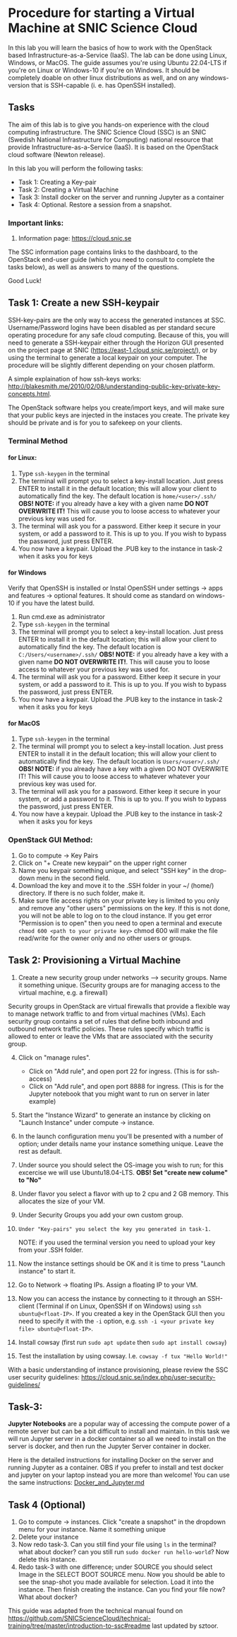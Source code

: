 # Procedure for starting a Virtual Machine at SNIC Science Cloud

In this lab you will learn the basics of how to work with the OpenStack based Infrastructure-as-a-Service (IaaS). The lab can be done using Linux, Windows, or MacOS. The guide assumes you're using Ubuntu 22.04-LTS if you're on Linux or Windows-10 if you're on Windows. It should be completely doable on other linux distributions as well, and on any windows-version that is SSH-capable (i. e. has OpenSSH installed).

## Tasks

The aim of this lab is to give you hands-on experience with the cloud computing infrastructure. The SNIC Science Cloud (SSC) is an SNIC (Swedish National Infrastructure for Computing) national resource that provide Infrastructure-as-a-Service (IaaS). It is based on the OpenStack cloud software (Newton release).

In this lab you will perform the following tasks:

* Task 1: Creating a Key-pair
* Task 2: Creating a Virtual Machine
* Task 3: Install docker on the server and running Jupyter as a container
* Task 4: Optional. Restore a session from a snapshot.


### Important links:

1.	Information page: https://cloud.snic.se

The SSC information page contains links to the dashboard, to the OpenStack end-user guide (which you need to consult to complete the tasks below), as well as answers to many of the questions.

Good Luck!

## Task 1: Create a new SSH-keypair
SSH-key-pairs are the only way to access the generated instances at SSC. Username/Password logins have been disabled as per standard secure operating procedure for any safe cloud computing. Because of this, you will need to generate a SSH-keypair either through the Horizon GUI presented on the project page at SNIC (https://east-1.cloud.snic.se/project/), or by using the terminal to generate a local keypair on your computer. The procedure will be slightly different depending on your chosen platform.

A simple explaination of how ssh-keys works: http://blakesmith.me/2010/02/08/understanding-public-key-private-key-concepts.html.

The OpenStack software helps you create/import keys, and will make sure that your public keys are injected in the instaces you create. The private key should be private and is for you to safekeep on your clients.

### Terminal Method
#### for Linux:

1.  Type `ssh-keygen` in the terminal
2.  The terminal will prompt you to select a key-install location. Just press ENTER to install it in the default location; this will allow your client to automatically find the key. The default location is `home/<user>/.ssh/` **OBS! NOTE:** if you already have a key with a given name **DO NOT OVERWRITE IT!** This will cause you to loose access to whatever your previous key was used for.
3.  The terminal will ask you for a password. Either keep it secure in your system, or add a password to it. This is up to you. If you wish to bypass the password, just press ENTER.
4.  You now have a keypair. Upload the .PUB key to the instance in task-2 when it asks you for keys

#### for Windows
Verify that OpenSSH is installed or Instal OpenSSH under settings -> apps and features -> optional features. It should come as standard on windows-10 if you have the latest build.

1.  Run cmd.exe as administrator
2.  Type `ssh-keygen` in the terminal
3.  The terminal will prompt you to select a key-install location. Just press ENTER to install it in the default location; this will allow your client to automatically find the key. The default location is `C:/Users/<username>/.ssh/` **OBS! NOTE:** if you already have a key with a given name **DO NOT OVERWRITE IT!**. This will cause you to loose access to whatever your previous key was used for.
4.  The terminal will ask you for a password. Either keep it secure in your system, or add a password to it. This is up to you. If you wish to bypass the password, just press ENTER.
5.  You now have a keypair. Upload the .PUB key to the instance in task-2 when it asks you for keys

#### for MacOS
1.  Type `ssh-keygen` in the terminal
2.  The terminal will prompt you to select a key-install location. Just press ENTER to install it in the default location; this will allow your client to automatically find the key. The default location is `Users/<user>/.ssh/` **OBS! NOTE:** if you already have a key with a given DO NOT OVERWRITE IT! This will cause you to loose access to whatever whatever your previous key was used for.
3.  The terminal will ask you for a password. Either keep it secure in your system, or add a password to it. This is up to you. If you wish to bypass the password, just press ENTER.
4.  You now have a keypair. Upload the .PUB key to the instance in task-2 when it asks you for keys

### OpenStack GUI Method:
1. 	Go to compute -> Key Pairs
2. 	Click on "+ Create new keypair" on the upper right corner
3. 	Name you keypair something unique, and select "SSH key" in the drop-down menu in the second field.
4. 	Download the key and move it to the .SSH folder in your ~/ (home/) directory. If there is no such folder, make it.
5. 	Make sure file access rights on your private key is limited to you only and remove any "other users" permissions on the key. If this is not done, you will not be able to log on to the cloud instance. If you get error "Permission is to open" then you need to open a terminal and execute `chmod 600 <path to your private key>` chmod 600 will make the file read/write for the owner only and no other users or groups.


## Task 2: Provisioning a Virtual Machine

1. 	Create a new security group under networks --> security groups. Name it something unique. (Security groups are for managing access to the virtual machine, e.g. a firewall)

Security groups in OpenStack are virtual firewalls that provide a flexible way to manage network traffic to and from virtual machines (VMs). Each security group contains a set of rules that define both inbound and outbound network traffic policies. These rules specify which traffic is allowed to enter or leave the VMs that are associated with the security group.

4. 	Click on "manage rules".
 	- Click on "Add rule", and open port 22 for ingress. (This is for ssh-access)
 	- Click on "Add rule", and open port 8888 for ingress. (This is for the Jupyter notebook that you might want to run on server in later example)

5. 	Start the "Instance Wizard" to generate an instance by clicking on "Launch Instance" under compute -> instance.
6. 	In the launch configuration menu you'll be presented with a number of option; under details name your instance something unique. Leave the rest as default.
7. 	Under source you should select the OS-image you wish to run; for this excercise we will use Ubuntu18.04-LTS. **OBS! Set "create new colume" to "No"**
8. 	Under flavor you select a flavor with up to 2 cpu and 2 GB memory. This allocates the size of your VM.
9. 	Under Security Groups you add your own custom group.
10. 	Under "Key-pairs" you select the key you generated in task-1.
    NOTE: if you used the terminal version you need to upload your key from your .SSH folder.
11.  Now the instance settings should be OK and it is time to press "Launch instance" to start it.
12. Go to Network -> floating IPs. Assign a floating IP to your VM.
13. Now you can access the instance by connecting to it through an SSH-client (Terminal if on Linux, OpenSSH if on Windows) using `ssh ubuntu@<float-IP>`. If you created a key in the OpenStack GUI then you need to specify it with the `-i` option, e.g. `ssh -i <your private key file> ubuntu@<float-IP>`.
14. Install cowsay (first run `sudo apt update` then `sudo apt install cowsay`)
15. Test the installation by using cowsay. I.e. `cowsay -f tux "Hello World!"`

With a basic understanding of instance provisioning, please review the SSC user security guidelines: https://cloud.snic.se/index.php/user-security-guidelines/

## Task-3:

**Jupyter Notebooks** are a popular way of accessing the compute power of a remote server but can be a bit difficult to install and maintain. In this task we will run Jupyter server in a docker container so all we need to install on the server is docker, and then run the Jupyter Server container in docker.

Here is the detailed instructions for installing Docker on the server and running Jupyter as a container. OBS if you prefer to install and test docker and jupyter on your laptop instead you are more than welcome! You can use the same instructions: [Docker_and_Jupyter.md](Docker_and_Jupyter.md)


## Task 4 (Optional)

1.  Go to compute -> instances. Click "create a snapshot" in the dropdown menu for your instance. Name it something unique
2.  Delete your instance
3.  Now redo task-3. Can you still find your file using `ls` in the terminal? what about docker? can you still run `sudo docker run hello-world`? Now delete this instance.
4.  Redo task-3 with one difference; under SOURCE you should select Image in the SELECT BOOT SOURCE menu. Now you should be able to see the snap-shot you made available for selection. Load it into the instance. Then finish creating the instance. Can you find your file now? What about docker?

This guide was adapted from the technical manual found on
https://github.com/SNICScienceCloud/technical-training/tree/master/introduction-to-ssc#readme
last updated by sztoor.

